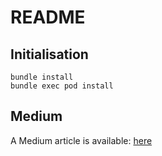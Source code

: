 # README

## Initialisation

```
bundle install
bundle exec pod install
```

## Medium

A Medium article is available: [here](https://jbarbier.medium.com/ios-prism-aka-le-storybook-de-swiftui-1aeda0e8353b)
